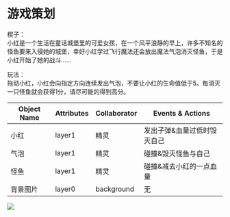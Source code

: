 # 游戏策划
楔子：      
小红是一个生活在童话城堡里的可爱女孩，在一个风平浪静的早上，许多不知名的怪鱼要来入侵她的城堡，幸好小红学过飞行魔法还会放出魔法气泡消灭怪鱼，于是小红开始了她的战斗......     

玩法：      
拖动小红，小红会向指定方向连续发出气泡，不要让小红的生命值低于5。每消灭一只怪鱼就会获得1分，请尽可能的得到高分。

|Object Name|Attributes|Collaborator|Events & Actions|
|-----------|----------|------------|----------------|
|小红       |layer1    |精灵        |发出子弹&血量过低时毁灭自己|
|气泡       |layer1    |精灵        |碰撞&毁灭怪鱼与自己|
|怪鱼       |layer1    |精灵        |碰撞&减去小红的一点血量|
|背景图片   |layer0     |background |无|

![](http://m.qpic.cn/psb?/V14CiVqW3GWRJY/L5UwcehdkDyMN9FvWH3PWL3kOhqXu0pqyBZnV8bBX90!/b/dDEBAAAAAAAA&bo=IQToAQAAAAACZ48!&rf=viewer_4)